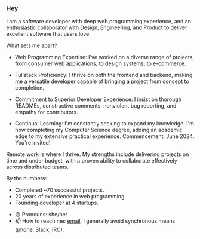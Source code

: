 ### Hey

I am a software developer with deep web programming experience, and an enthusiastic collaborator with Design, Engineering, and Product to deliver excellent software that users love.

What sets me apart?

* Web Programming Expertise: I've worked on a diverse range of projects, from consumer web applications, to design systems, to e-commerce.

* Fullstack Proficiency: I thrive on both the frontend and backend, making me a versatile developer capable of bringing a project from concept to completion.

* Commitment to Superior Developer Experience: I insist on thorough READMEs, constructive comments, nonviolent bug reporting, and empathy for contributors.

* Continual Learning: I'm constantly seeking to expand my knowledge. I'm now completing my Computer Science degree, adding an academic edge to my extensive practical experience. Commencement: June 2024. You're invited!

Remote work is where I thrive. My strengths include delivering projects on time and under budget, with a proven ability to collaborate effectively across distributed teams.

By the numbers:
* Completed ~70 successful projects.
* 20 years of experience in web programming.
* Founding developer at 4 startups.


- 😄 Pronouns: she/her
- 📫 How to reach me: [email](mailto:job@twobanjos.com). I generally avoid synchronous means (phone, Slack, IRC).
